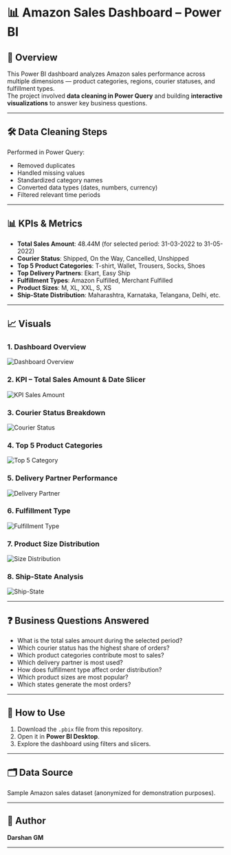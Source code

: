 # 📊 Amazon Sales Dashboard – Power BI

## 📌 Overview
This Power BI dashboard analyzes Amazon sales performance across multiple dimensions — product categories, regions, courier statuses, and fulfillment types.  
The project involved **data cleaning in Power Query** and building **interactive visualizations** to answer key business questions.

---

## 🛠 Data Cleaning Steps
Performed in Power Query:
- Removed duplicates
- Handled missing values
- Standardized category names
- Converted data types (dates, numbers, currency)
- Filtered relevant time periods

---

## 📊 KPIs & Metrics
- **Total Sales Amount**: 48.44M (for selected period: 31-03-2022 to 31-05-2022)
- **Courier Status**: Shipped, On the Way, Cancelled, Unshipped
- **Top 5 Product Categories**: T-shirt, Wallet, Trousers, Socks, Shoes
- **Top Delivery Partners**: Ekart, Easy Ship
- **Fulfillment Types**: Amazon Fulfilled, Merchant Fulfilled
- **Product Sizes**: M, XL, XXL, S, XS
- **Ship-State Distribution**: Maharashtra, Karnataka, Telangana, Delhi, etc.

---

## 📈 Visuals

### 1. Dashboard Overview
![Dashboard Overview](Screenshots/dashboard_overview.png)

### 2. KPI – Total Sales Amount & Date Slicer
![KPI Sales Amount](Screenshots/kpi_sales_amount.png)

### 3. Courier Status Breakdown
![Courier Status](Screenshots/courier_status.png)

### 4. Top 5 Product Categories
![Top 5 Category](Screenshots/top_5_category.png)

### 5. Delivery Partner Performance
![Delivery Partner](Screenshots/delivery_partner.png)

### 6. Fulfillment Type
![Fulfillment Type](Screenshots/fulfillment_type.png)

### 7. Product Size Distribution
![Size Distribution](Screenshots/size_distribution.png)

### 8. Ship-State Analysis
![Ship-State](Screenshots/ship_state.png)

---

## ❓ Business Questions Answered
- What is the total sales amount during the selected period?
- Which courier status has the highest share of orders?
- Which product categories contribute most to sales?
- Which delivery partner is most used?
- How does fulfillment type affect order distribution?
- Which product sizes are most popular?
- Which states generate the most orders?

---

## 🚀 How to Use
1. Download the `.pbix` file from this repository.
2. Open it in **Power BI Desktop**.
3. Explore the dashboard using filters and slicers.

---

## 🗂 Data Source
Sample Amazon sales dataset (anonymized for demonstration purposes).

---

## 👤 Author
**Darshan GM**

---
